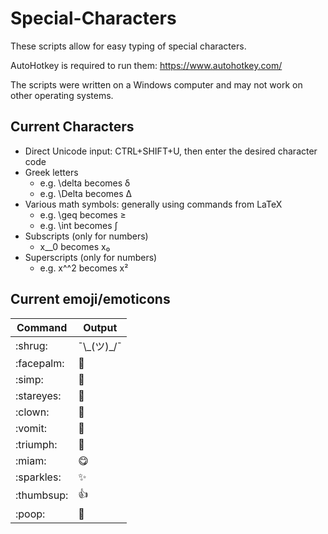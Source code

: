 # Special-Characters

These scripts allow for easy typing of special characters. 

AutoHotkey is required to run them: https://www.autohotkey.com/

The scripts were written on a Windows computer and may not work on other operating systems.

## Current Characters
* Direct Unicode input: CTRL+SHIFT+U, then enter the desired character code
* Greek letters
  * e.g. \\delta becomes δ
  * e.g. \\Delta becomes Δ
* Various math symbols: generally using commands from LaTeX
  * e.g. \\geq becomes ≥
  * e.g. \\int becomes ∫
* Subscripts (only for numbers)
  * x__0 becomes x₀
* Superscripts (only for numbers)
  * e.g. x^^2 becomes x²

## Current emoji/emoticons
| Command       | Output
| ------------- | ----------
| :​shrug:      | ¯&#92;\_(ツ)\_/¯  
| :​facepalm:   |  🤦  
| :​simp:       | 🥺  
| :​stareyes:   | 🤩  
| :​clown:      | 🤡  
| :​vomit:      | 🤮  
| :​triumph:    | 😤  
| :​miam:       | 😋  
| :​sparkles:   | ✨  
| :​thumbsup:   | 👍
| :​poop:       | 💩
